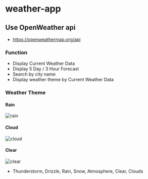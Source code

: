# weather-app

## Use OpenWeather api
* https://openweathermap.org/api

### Function
* Display Current Weather Data
* Display 5 Day / 3 Hour Forecast
* Search by city name
* Display weather theme by Current Weather Data

### Weather Theme
#### Rain
![rain](https://github.com/user-attachments/assets/02dbb2d3-b69e-4948-b073-f7cbe9dfd8a1)

#### Cloud
![cloud](https://github.com/user-attachments/assets/24a3cb25-e039-4d86-89b1-26b8f93ef309)

#### Clear 
![clear](https://github.com/user-attachments/assets/9a9ebb2a-a0b9-43d5-ba9e-c7c811d25e7d)

* Thunderstorm, Drizzle, Rain, Snow, Atmosphere, Clear, Clouds
    



